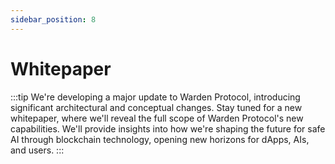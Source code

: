 ```yaml
---
sidebar_position: 8
---
```


# Whitepaper

:::tip
We're developing a major update to Warden Protocol, introducing significant architectural and conceptual changes. Stay tuned for a new whitepaper, where we'll reveal the full scope of Warden Protocol's new capabilities. We'll provide insights into how we're shaping the future for safe AI through blockchain technology, opening new horizons for dApps, AIs, and users.
:::
